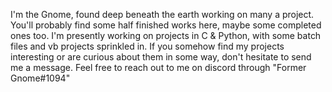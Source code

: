  I'm the Gnome, found deep beneath the earth working on many a project.
 You'll probably find some half finished works here, maybe some completed ones too.
 I'm presently working on projects in C & Python, with some batch files and vb projects sprinkled in.
 If you somehow find my projects interesting or are curious about them in some way, don't hesitate to send me a message.
 Feel free to reach out to me on discord through "Former Gnome#1094"

